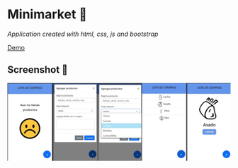 # Minimarket 🛒
_Application created with html, css, js and bootstrap_

[Demo](https://minimarket-mu.vercel.app/)

## Screenshot 📌 
![alt text](assets/screenshot.jpg)

